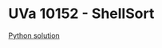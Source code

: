 # UVa 10152 - ShellSort
[Python solution](https://github.com/sjsakib/cs/blob/master/algorithms/the-algorithm-design-manual/programming-challenges/uva10152/uva10152.py)
